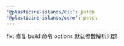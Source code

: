 ```yaml
---
'@plasticine-islands/cli': patch
'@plasticine-islands/core': patch
---
```


fix: 修复 build 命令 options 默认参数解析问题
